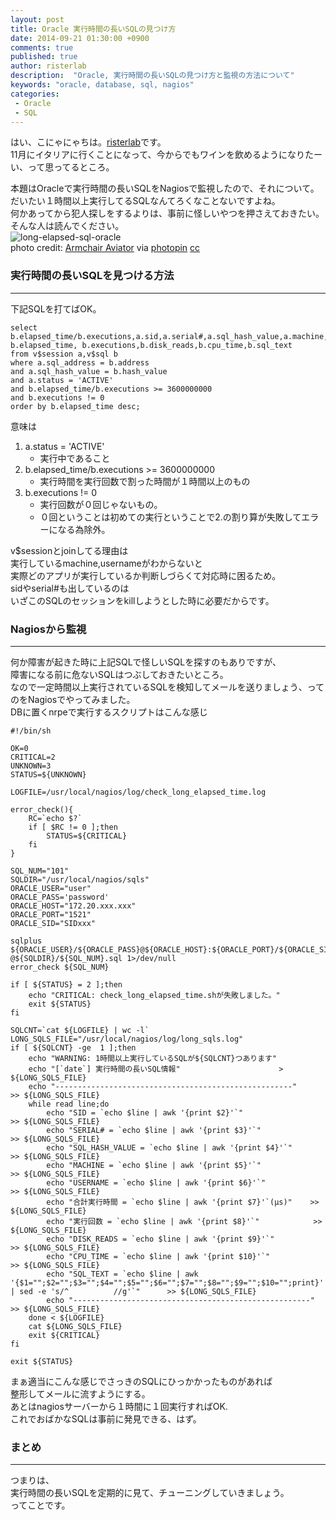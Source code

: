 ```yaml
---
layout: post
title: Oracle 実行時間の長いSQLの見つけ方
date: 2014-09-21 01:30:00 +0900
comments: true
published: true
author: risterlab
description:  "Oracle, 実行時間の長いSQLの見つけ方と監視の方法について"
keywords: "oracle, database, sql, nagios"
categories: 
 - Oracle
 - SQL
---
```

  
はい、こにゃにゃちは。[risterlab](http://diary.risterlab.com)です。  
11月にイタリアに行くことになって、今からでもワインを飲めるようになりたーい、って思ってるところ。  
  
本題はOracleで実行時間の長いSQLをNagiosで監視したので、それについて。  
だいたい１時間以上実行してるSQLなんてろくなことないですよね。  
何かあってから犯人探しをするよりは、事前に怪しいやつを押さえておきたい。そんな人は読んでください。   
![long-elapsed-sql-oracle](http://blog.branch4.pw/images/2014/09/long_elapsed_sql_oracle.jpg)  
photo credit: <a href="https://www.flickr.com/photos/fun_flying/246252433/">Armchair Aviator</a> via <a href="http://photopin.com">photopin</a> <a href="http://creativecommons.org/licenses/by/2.0/">cc</a>  
  
<!-- more --> 
### 実行時間の長いSQLを見つける方法  
----------
  
下記SQLを打てばOK。  

```
select
b.elapsed_time/b.executions,a.sid,a.serial#,a.sql_hash_value,a.machine,a.username,
b.elapsed_time, b.executions,b.disk_reads,b.cpu_time,b.sql_text
from v$session a,v$sql b
where a.sql_address = b.address
and a.sql_hash_value = b.hash_value
and a.status = 'ACTIVE'
and b.elapsed_time/b.executions >= 3600000000
and b.executions != 0
order by b.elapsed_time desc;
```  

意味は  

1. a.status = 'ACTIVE' 
   - 実行中であること  
1. b.elapsed_time/b.executions >= 3600000000  
   - 実行時間を実行回数で割った時間が１時間以上のもの  
1. b.executions != 0  
   - 実行回数が０回じゃないもの。  
   - ０回ということは初めての実行ということで2.の割り算が失敗してエラーになる為除外。  
  
v$sessionとjoinしてる理由は  
実行しているmachine,usernameがわからないと  
実際どのアプリが実行しているか判断しづらくて対応時に困るため。  
sidやserial#も出しているのは  
いざこのSQLのセッションをkillしようとした時に必要だからです。  

### Nagiosから監視   
----------
  
何か障害が起きた時に上記SQLで怪しいSQLを探すのもありですが、  
障害になる前に危ないSQLはつぶしておきたいところ。  
なので一定時間以上実行されているSQLを検知してメールを送りましょう、ってのをNagiosでやってみました。  
DBに置くnrpeで実行するスクリプトはこんな感じ  

```
#!/bin/sh

OK=0
CRITICAL=2
UNKNOWN=3
STATUS=${UNKNOWN}

LOGFILE=/usr/local/nagios/log/check_long_elapsed_time.log

error_check(){
	RC=`echo $?`
	if [ $RC != 0 ];then
		STATUS=${CRITICAL}
	fi
}

SQL_NUM="101"
SQLDIR="/usr/local/nagios/sqls"
ORACLE_USER="user"
ORACLE_PASS='password'
ORACLE_HOST="172.20.xxx.xxx"
ORACLE_PORT="1521"
ORACLE_SID="SIDxxx"

sqlplus ${ORACLE_USER}/${ORACLE_PASS}@${ORACLE_HOST}:${ORACLE_PORT}/${ORACLE_SID} @${SQLDIR}/${SQL_NUM}.sql 1>/dev/null
error_check ${SQL_NUM}

if [ ${STATUS} = 2 ];then
	echo "CRITICAL: check_long_elapsed_time.shが失敗しました。"
	exit ${STATUS}
fi

SQLCNT=`cat ${LOGFILE} | wc -l`
LONG_SQLS_FILE="/usr/local/nagios/log/long_sqls.log"
if [ ${SQLCNT} -ge  1 ];then
	echo "WARNING: 1時間以上実行しているSQLが${SQLCNT}つあります"
	echo "[`date`] 実行時間の長いSQL情報"		 		      > ${LONG_SQLS_FILE}
	echo "-----------------------------------------------------"         >> ${LONG_SQLS_FILE}
	while read line;do
		echo "SID = `echo $line | awk '{print $2}'`"                 >> ${LONG_SQLS_FILE}
		echo "SERIAL# = `echo $line | awk '{print $3}'`"             >> ${LONG_SQLS_FILE}
		echo "SQL_HASH_VALUE = `echo $line | awk '{print $4}'`"      >> ${LONG_SQLS_FILE}
		echo "MACHINE = `echo $line | awk '{print $5}'`"             >> ${LONG_SQLS_FILE}
		echo "USERNAME = `echo $line | awk '{print $6}'`"            >> ${LONG_SQLS_FILE}
		echo "合計実行時間 = `echo $line | awk '{print $7}'`(μs)"    >> ${LONG_SQLS_FILE}
		echo "実行回数 = `echo $line | awk '{print $8}'`"            >> ${LONG_SQLS_FILE}
		echo "DISK_READS = `echo $line | awk '{print $9}'`"          >> ${LONG_SQLS_FILE}
		echo "CPU_TIME = `echo $line | awk '{print $10}'`"           >> ${LONG_SQLS_FILE}
		echo "SQL_TEXT = `echo $line | awk '{$1="";$2="";$3="";$4="";$5="";$6="";$7="";$8="";$9="";$10="";print}' | sed -e 's/^          //g'`"	     >> ${LONG_SQLS_FILE}
		echo "-----------------------------------------------------" >> ${LONG_SQLS_FILE}
	done < ${LOGFILE}
	cat ${LONG_SQLS_FILE}
	exit ${CRITICAL}
fi

exit ${STATUS}
```
  
まぁ適当にこんな感じでさっきのSQLにひっかかったものがあれば  
整形してメールに流すようにする。  
あとはnagiosサーバーから１時間に１回実行すればOK.  
これでおばかなSQLは事前に発見できる、はず。  
   
### まとめ  
----------
  
つまりは、  
実行時間の長いSQLを定期的に見て、チューニングしていきましょう。  
ってことです。  
  
<script type="text/javascript" language="javascript">
  num = Math.floor( Math.random() * 6 );
  document.write( aff[ num ]);
</script>

